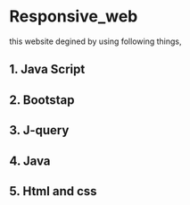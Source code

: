 # Responsive_web
this website degined by using following things,
## 1. Java Script
## 2. Bootstap
## 3. J-query
## 4. Java
## 5. Html and css
